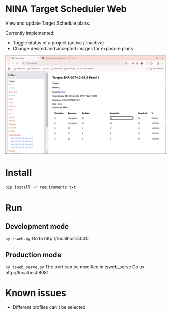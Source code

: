 
# NINA Target Scheduler Web

View and update Target Schedule plans.

Currently implemented:
* Toggle status of a project (active / inactive)
* Change desired and accepted images for exposure plans

![](image.png)

# Install

```pip install -r requirements.txt```

# Run

## Development mode
```py tsweb.py```
Go to http://localhost:5000

## Production mode
```py tsweb_serve.py```
The port can be modified in tsweb_serve
Go to http://localhost:8081

# Known issues

* Different profiles can't be selected